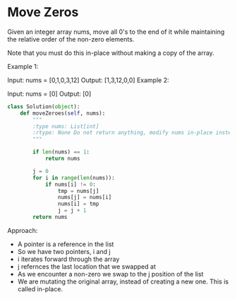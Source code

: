 # Move Zeros

Given an integer array nums, move all 0's to the end of it while maintaining the relative order of the non-zero elements.

Note that you must do this in-place without making a copy of the array.

Example 1:

Input: nums = [0,1,0,3,12]
Output: [1,3,12,0,0]
Example 2:

Input: nums = [0]
Output: [0]

```Python
class Solution(object):
    def moveZeroes(self, nums):
        """
        :type nums: List[int]
        :rtype: None Do not return anything, modify nums in-place instead.
        """

        if len(nums) == 1:
            return nums

        j = 0
        for i in range(len(nums)):
            if nums[i] != 0:
                tmp = nums[j]
                nums[j] = nums[i]
                nums[i] = tmp
                j = j + 1
        return nums
```
Approach:
- A pointer is a reference in the list
- So we have two pointers, i and j
- i iterates forward through the array 
- j refernces the last location that we swapped at
- As we encounter a non-zero we swap to the j position of the list
- We are mutating the original array, instead of creating a new one. This is called in-place.
